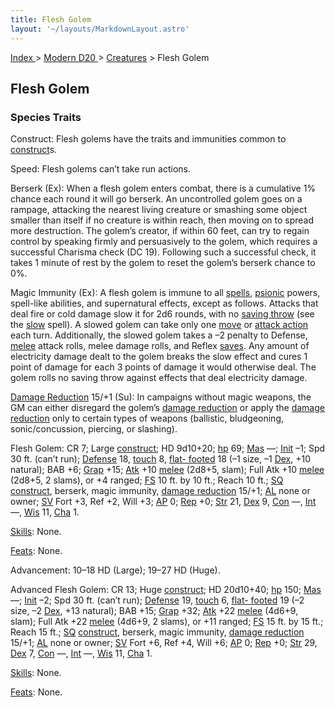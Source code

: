 ```yaml
---
title: Flesh Golem
layout: '~/layouts/MarkdownLayout.astro'
---
```


[ Index ](/) > [ Modern D20 ](/modern.d20.srd) > [Creatures](/modern.d20.srd/creatures) > Flesh Golem

## Flesh Golem

### Species Traits

Construct: Flesh golems have the traits and immunities common to
[construct](/modern.d20.srd/creature.types/construct)s.

Speed: Flesh golems can’t take run actions.

Berserk (Ex): When a flesh golem enters combat, there is a cumulative 1%
chance each round it will go berserk. An uncontrolled golem goes on a rampage,
attacking the nearest living creature or smashing some object smaller than
itself if no creature is within reach, then moving on to spread more
destruction. The golem’s creator, if within 60 feet, can try to regain control
by speaking firmly and persuasively to the golem, which requires a successful
Charisma check (DC 19). Following such a successful check, it takes 1 minute
of rest by the golem to reset the golem’s berserk chance to 0%.

Magic Immunity (Ex): A flesh golem is immune to all
[spells](/modern.d20.srd/fx), [psionic](/modern.d20.srd/psionics) powers,
spell-like abilities, and supernatural effects, except as follows. Attacks
that deal fire or cold damage slow it for 2d6 rounds, with no [saving throw](/modern.d20.srd/basics/saving.throws) (see the
[slow](/modern.d20.srd/fx/slow) spell). A slowed golem can take only one
[move](/modern.d20.srd/combat/move.actions) or [attack action](/modern.d20.srd/combat/attack.actions) each turn. Additionally, the
slowed golem takes a –2 penalty to Defense,
[melee](/modern.d20.srd/combat/attack.roll) attack rolls, melee damage rolls,
and Reflex [saves](/modern.d20.srd/basics/saving.throws). Any amount of
electricity damage dealt to the golem breaks the slow effect and cures 1 point
of damage for each 3 points of damage it would otherwise deal. The golem rolls
no saving throw against effects that deal electricity damage.

[Damage Reduction](/modern.d20.srd/special.abilities/damage.reduction) 15/+1
(Su): In campaigns without magic weapons, the GM can either disregard the
golem’s [damage reduction](/modern.d20.srd/special.abilities/damage.reduction)
or apply the [damage reduction](/modern.d20.srd/special.abilities/damage.reduction) only to certain
types of weapons (ballistic, bludgeoning, sonic/concussion, piercing, or
slashing).

Flesh Golem: CR 7; Large
[construct](/modern.d20.srd/creature.types/construct); HD 9d10+20;
[hp](/modern.d20.srd/combat/hit.points) 69;
[Mas](/modern.d20.srd/creatures/creature.overview) —;
[Init](/modern.d20.srd/combat/initiative) –1; Spd 30 ft. (can’t run);
[Defense](/modern.d20.srd/combat/defense) 18,
[touch](/modern.d20.srd/combat/attack.actions) 8, [flat- footed](/modern.d20.srd/combat/surprise) 18 (–1 size, –1
[Dex](/modern.d20.srd/basics/ability.scores), +10 natural); BAB +6;
[Grap](/modern.d20.srd/combat/grapple) +15;
[Atk](/modern.d20.srd/combat/attack.roll) +10
[melee](/modern.d20.srd/combat/attack.roll) (2d8+5, slam); Full Atk +10
[melee](/modern.d20.srd/combat/attack.roll) (2d8+5, 2 slams), or +4 ranged;
[FS](/modern.d20.srd/creatures/creature.overview) 10 ft. by 10 ft.; Reach 10
ft.; [SQ](/modern.d20.srd/creatures/creature.overview)
[construct](/modern.d20.srd/creature.types/construct), berserk, magic
immunity, [damage reduction](/modern.d20.srd/special.abilities/damage.reduction) 15/+1;
[AL](/modern.d20.srd/basics/allegiances) none or owner;
[SV](/modern.d20.srd/basics/saving.throws) Fort +3, Ref +2, Will +3;
[AP](/modern.d20.srd/creatures/creature.overview) 0;
[Rep](/modern.d20.srd/creatures/creature.overview) +0;
[Str](/modern.d20.srd/basics/ability.scores) 21,
[Dex](/modern.d20.srd/basics/ability.scores) 9,
[Con](/modern.d20.srd/basics/ability.scores) —,
[Int](/modern.d20.srd/basics/ability.scores) —,
[Wis](/modern.d20.srd/basics/ability.scores) 11,
[Cha](/modern.d20.srd/basics/ability.scores) 1.

[Skills](/modern.d20.srd/skills): None.

[Feats](/modern.d20.srd/feats): None.

Advancement: 10–18 HD (Large); 19–27 HD (Huge).

Advanced Flesh Golem: CR 13; Huge
[construct](/modern.d20.srd/creature.types/construct); HD 20d10+40;
[hp](/modern.d20.srd/combat/hit.points) 150;
[Mas](/modern.d20.srd/creatures/creature.overview) —;
[Init](/modern.d20.srd/combat/initiative) –2; Spd 30 ft. (can’t run);
[Defense](/modern.d20.srd/combat/defense) 19,
[touch](/modern.d20.srd/combat/attack.actions) 6, [flat- footed](/modern.d20.srd/combat/surprise) 19 (–2 size, –2
[Dex](/modern.d20.srd/basics/ability.scores), +13 natural); BAB +15;
[Grap](/modern.d20.srd/combat/grapple) +32;
[Atk](/modern.d20.srd/combat/attack.roll) +22
[melee](/modern.d20.srd/combat/attack.roll) (4d6+9, slam); Full Atk +22
[melee](/modern.d20.srd/combat/attack.roll) (4d6+9, 2 slams), or +11 ranged;
[FS](/modern.d20.srd/creatures/creature.overview) 15 ft. by 15 ft.; Reach 15
ft.; [SQ](/modern.d20.srd/creatures/creature.overview)
[construct](/modern.d20.srd/creature.types/construct), berserk, magic
immunity, [damage reduction](/modern.d20.srd/special.abilities/damage.reduction) 15/+1;
[AL](/modern.d20.srd/basics/allegiances) none or owner;
[SV](/modern.d20.srd/basics/saving.throws) Fort +6, Ref +4, Will +6;
[AP](/modern.d20.srd/creatures/creature.overview) 0;
[Rep](/modern.d20.srd/creatures/creature.overview) +0;
[Str](/modern.d20.srd/basics/ability.scores) 29,
[Dex](/modern.d20.srd/basics/ability.scores) 7,
[Con](/modern.d20.srd/basics/ability.scores) —,
[Int](/modern.d20.srd/basics/ability.scores) —,
[Wis](/modern.d20.srd/basics/ability.scores) 11,
[Cha](/modern.d20.srd/basics/ability.scores) 1.

[Skills](/modern.d20.srd/skills): None.

[Feats](/modern.d20.srd/feats): None.

